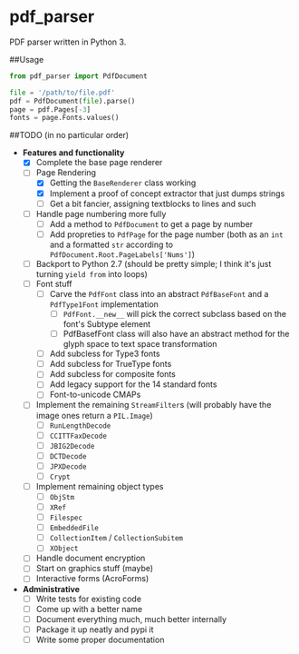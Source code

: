 # pdf_parser

PDF parser written in Python 3.

##Usage
```python
from pdf_parser import PdfDocument

file = '/path/to/file.pdf'
pdf = PdfDocument(file).parse()
page = pdf.Pages[-3]
fonts = page.Fonts.values()
```


##TODO (in no particular order)
- **Features and functionality**
  - [x] Complete the base page renderer
  - [ ] Page Rendering
    - [x] Getting the `BaseRenderer` class working
    - [x] Implement a proof of concept extractor that just dumps strings
    - [ ] Get a bit fancier, assigning textblocks to lines and such
  - [ ] Handle page numbering more fully
    - [ ] Add a method to `PdfDocument` to get a page by number
    - [ ] Add propreties to `PdfPage` for the page number (both as an `int` and a formatted `str` according to `PdfDocument.Root.PageLabels['Nums']`)
  - [ ] Backport to Python 2.7 (should be pretty simple; I think it's just turning `yield from` into loops)
  - [ ] Font stuff
    - [ ] Carve the `PdfFont` class into an abstract `PdfBaseFont` and a `PdfType1Font` implementation
      - [ ] `PdfFont.__new__` will pick the correct subclass based on the font's Subtype element
      - [ ] PdfBasefFont class will also have an abstract method for the glyph space to text space transformation
    - [ ] Add subcless for Type3 fonts
    - [ ] Add subcless for TrueType fonts
    - [ ] Add subcless for composite fonts
    - [ ] Add legacy support for the 14 standard fonts
    - [ ] Font-to-unicode CMAPs
  - [ ] Implement the remaining `StreamFilter`s (will probably have the image ones return a `PIL.Image`)
    - [ ] `RunLengthDecode`
    - [ ] `CCITTFaxDecode`
    - [ ] `JBIG2Decode`
    - [ ] `DCTDecode`
    - [ ] `JPXDecode`
    - [ ] `Crypt`
  - [ ] Implement remaining object types
    - [ ] `ObjStm`
    - [ ] `XRef`
    - [ ] `Filespec`
    - [ ] `EmbeddedFile`
    - [ ] `CollectionItem` / `CollectionSubitem`
    - [ ] `XObject`
  - [ ] Handle document encryption
  - [ ] Start on graphics stuff (maybe)
  - [ ] Interactive forms (AcroForms)
- **Administrative**
  - [ ] Write tests for existing code
  - [ ] Come up with a better name
  - [ ] Document everything much, much better internally
  - [ ] Package it up neatly and pypi it
  - [ ] Write some proper documentation
